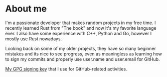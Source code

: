 # About me

I'm a passionate developer that makes random projects in my free time. I recently learned Rust from
"The book" and now it's my favorite language ever. I also have some experience with C++, Python and
Go, however I mostly use Rust nowadays.

Looking back on some of my older projects, they have so many beginner mistakes and its nice to see
progress, even as meaningless as learning how to sign my commits and properly use user.name and
user.email for GitHub.

[My GPG signing key](https://github.com/max-ishere/max-ishere/blob/main/gpg/max-ishere-public-key-2024-08-16.asc)
that I use for GitHub-related activities.
